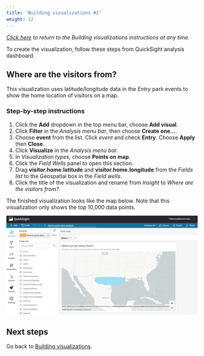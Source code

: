 ```yaml
---
title: 'Building visualizations #2'
weight: 12
---
```


*[Click here](../3-quicksight#building-visualizations) to return to the *Building visualizations* instructions at any time.*

To create the visualization, follow these steps from QuickSight analysis dashboard.

## Where are the visitors from?

This visualization uses latitude/longitude data in the *Entry* park events to show the home location of visitors on a map.

### Step-by-step instructions ###

1. Click the **Add** dropdown in the top menu bar, choose **Add visual**.
1. Click **Filter** in the *Analysis menu bar*, then choose **Create one...**.
1. Choose **event** from the list. Click *event* and check **Entry**. Choose **Apply** then **Close**.
1. Click **Visualize** in the *Analysis menu bar*.
1. In *Visualization types*, choose **Points on map**.
1. Click the *Field Wells* panel to open this section.
1. Drag **visitor.home.latitude** and **visitor.home.longitude** from the *Fields list* to the Geospatial box in the *Field wells*.
1. Click the title of the visualization and rename from *Insight* to *Where are the visitors from?*.

The finished visualization looks like the map below. Note that this visualization only shows the top 10,000 data points.

![Completed visualization](/static/images/module5-3-visualization-2.png)

## Next steps

Go back to [Building visualizations](../3-quicksight#building-visualizations).